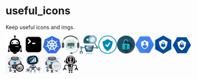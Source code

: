 # useful_icons
Keep useful icons and imgs.

<img src="https://raw.githubusercontent.com/beatrizmr/useful_icons/master/drobot.jpg" alt="drobot" width="50" height="50"><img src="https://raw.githubusercontent.com/beatrizmr/useful_icons/master/cmdbot2.jpg" alt="cmdbot2" width="50" height="50"><img src="https://raw.githubusercontent.com/beatrizmr/useful_icons/master/kbot.png" alt="kbot" width="50" height="50"><img src="https://raw.githubusercontent.com/beatrizmr/useful_icons/master/smbot.png" alt="smbot" width="50" height="50"><img src="https://raw.githubusercontent.com/beatrizmr/useful_icons/master/securitybot1.png" alt="securitybot1" width="50" height="50"><img src="https://raw.githubusercontent.com/beatrizmr/useful_icons/master/securitybot2.png" alt="securitybot2" width="50" height="50"><img src="https://raw.githubusercontent.com/beatrizmr/useful_icons/master/securitybot3.png" alt="securitybot3" width="50" height="50"><img src="https://raw.githubusercontent.com/beatrizmr/useful_icons/master/iambot.png" alt="securitybot3" width="50" height="50"><img src="https://raw.githubusercontent.com/beatrizmr/useful_icons/master/d-iambot-slack.png" alt="securitybot3" width="50" height="50"><img src="https://raw.githubusercontent.com/beatrizmr/useful_icons/master/1iambot-slack.png" alt="securitybot3" width="50" height="50"><img src="https://raw.githubusercontent.com/beatrizmr/useful_icons/master/logboticon2.png" alt="securitybot3" width="50" height="50"><img src="https://raw.githubusercontent.com/beatrizmr/useful_icons/master/logbot-icon.png" alt="securitybot3" width="50" height="50"><img src="https://raw.githubusercontent.com/beatrizmr/useful_icons/master/newcmbot.png" alt="newcmdbot" width="50" height="50"><img src="https://raw.githubusercontent.com/beatrizmr/useful_icons/master/alertbot.png" alt="alertbot" width="50" height="50">
